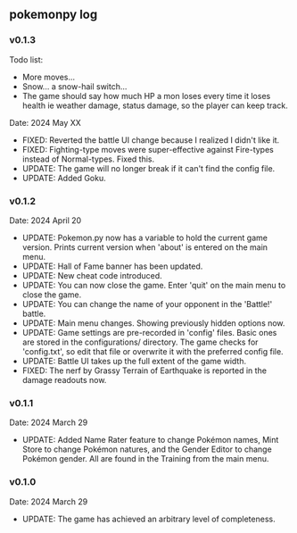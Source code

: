 ## pokemonpy log

### v0.1.3
Todo list:
* More moves...
* Snow... a snow-hail switch...
* The game should say how much HP a mon loses every time it loses health ie weather damage, status damage, so the player can keep track.

Date: 2024 May XX
* FIXED: Reverted the battle UI change because I realized I didn't like it.
* FIXED: Fighting-type moves were super-effective against Fire-types instead of Normal-types. Fixed this.
* UPDATE: The game will no longer break if it can't find the config file.
* UPDATE: Added Goku.

### v0.1.2
Date: 2024 April 20
* UPDATE: Pokemon.py now has a variable to hold the current game version. Prints current version when 'about' is entered on the main menu.
* UPDATE: Hall of Fame banner has been updated.
* UPDATE: New cheat code introduced.
* UPDATE: You can now close the game. Enter 'quit' on the main menu to close the game.
* UPDATE: You can change the name of your opponent in the 'Battle!' battle.
* UPDATE: Main menu changes. Showing previously hidden options now.
* UPDATE: Game settings are pre-recorded in 'config' files. Basic ones are stored in the configurations/ directory.
The game checks for 'config.txt', so edit that file or overwrite it with the preferred config file.
* UPDATE: Battle UI takes up the full extent of the game width.
* FIXED: The nerf by Grassy Terrain of Earthquake is reported in the damage readouts now.

### v0.1.1
Date: 2024 March 29
* UPDATE: Added Name Rater feature to change Pokémon names, Mint Store to
  change Pokémon natures, and the Gender Editor to change Pokémon gender.
  All are found in the Training from the main menu.

### v0.1.0
Date: 2024 March 29
* UPDATE: The game has achieved an arbitrary level of completeness.

